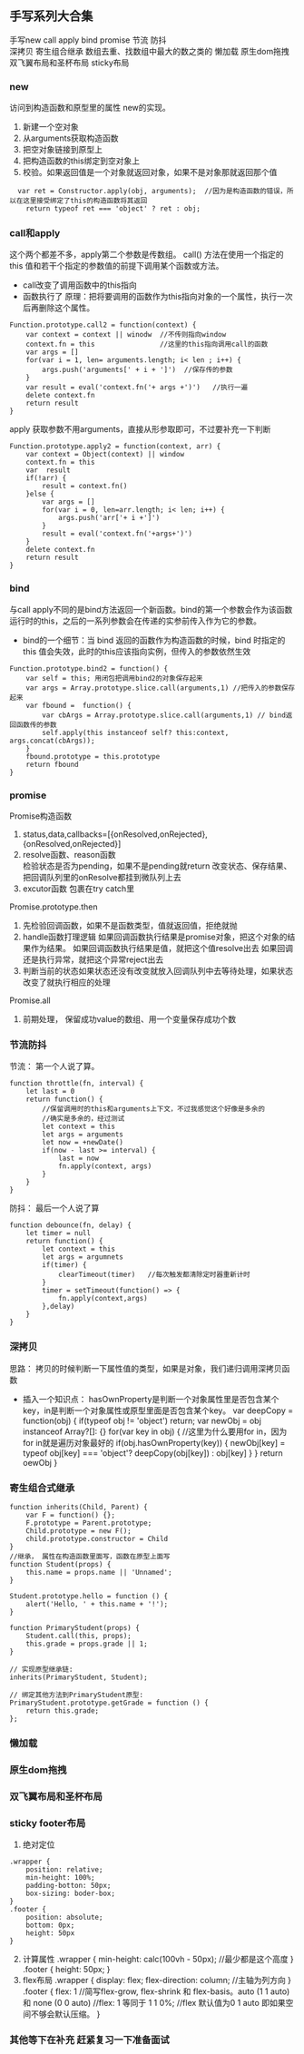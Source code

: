 ## 手写系列大合集

手写new call apply bind 
promise
节流  防抖  
深拷贝
寄生组合继承
数组去重、找数组中最大的数之类的
懒加载
原生dom拖拽
双飞翼布局和圣杯布局
sticky布局

### new
访问到构造函数和原型里的属性
new的实现。
1. 新建一个空对象
2. 从arguments获取构造函数
3. 把空对象链接到原型上
4. 把构造函数的this绑定到空对象上
5. 校验。如果返回值是一个对象就返回对象，如果不是对象那就返回那个值
```
  var ret = Constructor.apply(obj, arguments);  //因为是构造函数的错误，所以在这里接受绑定了this的构造函数将其返回
    return typeof ret === 'object' ? ret : obj;  
```


### call和apply
这个两个都差不多，apply第二个参数是传数组。
call() 方法在使用一个指定的 this 值和若干个指定的参数值的前提下调用某个函数或方法。
- call改变了调用函数中的this指向
- 函数执行了
原理：把将要调用的函数作为this指向对象的一个属性，执行一次后再删除这个属性。
```
Function.prototype.call2 = function(context) {
    var context = context || winodw  //不传则指向window
    context.fn = this                //这里的this指向调用call的函数
    var args = []
    for(var i = 1, len= arguments.length; i< len ; i++) {
        args.push('arguments[' + i + ']')  //保存传的参数
    }
    var result = eval('context.fn('+ args +')')   //执行一遍
    delete context.fn
    return result
}
```
apply   获取参数不用arguments，直接从形参取即可，不过要补充一下判断
```
Function.prototype.apply2 = function(context, arr) {
    var context = Object(context) || window
    context.fn = this
    var  result
    if(!arr) {
        result = context.fn()
    }else {
        var args = []
        for(var i = 0, len=arr.length; i< len; i++) {
            args.push('arr['+ i +']')
        }
        result = eval('context.fn('+args+')')
    }
    delete context.fn
    return result
}
```


### bind
与call apply不同的是bind方法返回一个新函数。bind的第一个参数会作为该函数运行时的this，之后的一系列参数会在传递的实参前传入作为它的参数。
- bind的一个细节：当 bind 返回的函数作为构造函数的时候，bind 时指定的 this 值会失效，此时的this应该指向实例，但传入的参数依然生效
```
Function.prototype.bind2 = function() {
    var self = this; 用闭包把调用bind2的对象保存起来
    var args = Array.prototype.slice.call(arguments,1) //把传入的参数保存起来
    var fbound =  function() {
        var cbArgs = Array.prototype.slice.call(arguments,1) // bind返回函数传的参数
        self.apply(this instanceof self? this:context, args.concat(cbArgs));
    }
    fbound.prototype = this.prototype
    return fbound
}
```

### promise
Promise构造函数
1. status,data,callbacks=[{onResolved,onRejected},{onResolved,onRejected}]
2. resolve函数、reason函数      
检验状态是否为pending，如果不是pending就return 
改变状态、保存结果、把回调队列里的onResolve都挂到微队列上去
3. excutor函数  包裹在try catch里

Promise.prototype.then
1. 先检验回调函数，如果不是函数类型，值就返回值，拒绝就抛
2. handle函数打理逻辑
如果回调函数执行结果是promise对象，把这个对象的结果作为结果。
如果回调函数执行结果是值，就把这个值resolve出去
如果回调还是执行异常，就把这个异常reject出去
3. 判断当前的状态如果状态还没有改变就放入回调队列中去等待处理，如果状态改变了就执行相应的处理

Promise.all
1. 前期处理， 保留成功value的数组、用一个变量保存成功个数

### 节流防抖
节流：
第一个人说了算。
```
function throttle(fn, interval) {
    let last = 0
    return function() {
        //保留调用时的this和arguments上下文，不过我感觉这个好像是多余的
        //确实是多余的，经过测试
        let context = this
        let args = arguments
        let now = +newDate()
        if(now - last >= interval) {
            last = now
            fn.apply(context, args)
        }
    }
}
```
防抖：
最后一个人说了算
```
function debounce(fn, delay) {
    let timer = null
    return function() {
        let context = this
        let args = argumnets
        if(timer) {
            clearTimeout(timer)   //每次触发都清除定时器重新计时
        }
        timer = setTimeout(function() => {
            fn.apply(context,args)
        },delay)
    }
}
```

### 深拷贝
思路： 拷贝的时候判断一下属性值的类型，如果是对象，我们递归调用深拷贝函数
- 插入一个知识点： hasOwnProperty是判断一个对象属性里是否包含某个key，in是判断一个对象属性或原型里面是否包含某个key。
var deepCopy = function(obj) {
    if(typeof obj != 'object') return;
    var newObj = obj instanceof Array?[]: {}
    for(var key in obj) {   //这里为什么要用for in，因为for in就是遍历对象最好的
        if(obj.hasOwnProperty(key)) {
            newObj[key] = typeof obj[key] === 'object'? deepCopy(obj[key]) : obj[key]
        }
    }
    return oewObj
}

### 寄生组合式继承
```
function inherits(Child, Parent) {
    var F = function() {};
    F.prototype = Parent.prototype;
    Child.prototype = new F();
    child.prototype.constructor = Child
}
//继承， 属性在构造函数里面写，函数在原型上面写
function Student(props) {
    this.name = props.name || 'Unnamed';
}

Student.prototype.hello = function () {
    alert('Hello, ' + this.name + '!');
}

function PrimaryStudent(props) {
    Student.call(this, props);
    this.grade = props.grade || 1;
}

// 实现原型继承链:
inherits(PrimaryStudent, Student);

// 绑定其他方法到PrimaryStudent原型:
PrimaryStudent.prototype.getGrade = function () {
    return this.grade;
};
```

### 懒加载

### 原生dom拖拽

### 双飞翼布局和圣杯布局

### sticky footer布局
1. 绝对定位
```
.wrapper {
    position: relative;
    min-height: 100%;
    padding-botton: 50px;
    box-sizing: boder-box;
}
.footer {
    position: absolute;
    bottom: 0px;
    height: 50px
}
```
2. 计算属性
.wrapper {
    min-height: calc(100vh - 50px);  //最少都是这个高度
}
.footer {
    height: 50px;
}
3. flex布局
.wrapper {
    display: flex;
    flex-direction: column;  //主轴为列方向
}
.footer {
    flex: 1   //简写flex-grow, flex-shrink 和 flex-basis。auto (1 1 auto) 和 none (0 0 auto)
    //flex: 1  等同于  1 1 0%;
    //flex 默认值为0 1 auto  即如果空间不够会默认压缩。
}


### 其他等下在补充 赶紧复习一下准备面试
